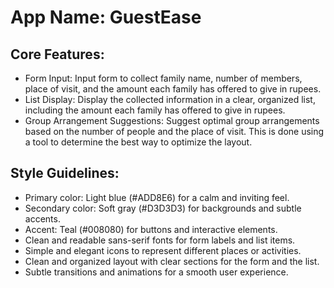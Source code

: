 # **App Name**: GuestEase

## Core Features:

- Form Input: Input form to collect family name, number of members, place of visit, and the amount each family has offered to give in rupees.
- List Display: Display the collected information in a clear, organized list, including the amount each family has offered to give in rupees.
- Group Arrangement Suggestions: Suggest optimal group arrangements based on the number of people and the place of visit. This is done using a tool to determine the best way to optimize the layout.

## Style Guidelines:

- Primary color: Light blue (#ADD8E6) for a calm and inviting feel.
- Secondary color: Soft gray (#D3D3D3) for backgrounds and subtle accents.
- Accent: Teal (#008080) for buttons and interactive elements.
- Clean and readable sans-serif fonts for form labels and list items.
- Simple and elegant icons to represent different places or activities.
- Clean and organized layout with clear sections for the form and the list.
- Subtle transitions and animations for a smooth user experience.